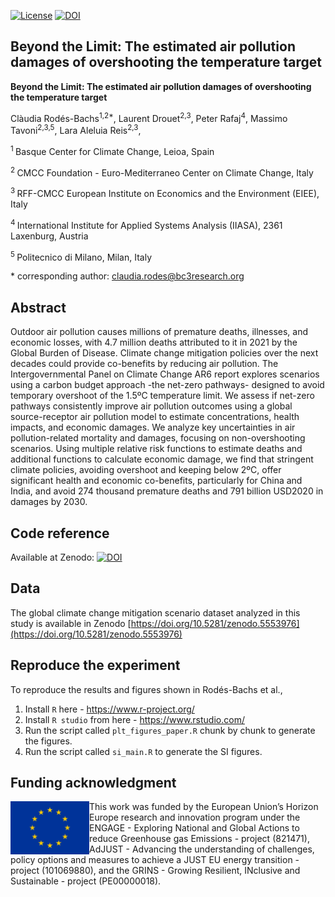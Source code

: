 [![License](https://img.shields.io/badge/License-Apache_2.0-blue.svg)](https://opensource.org/licenses/Apache-2.0)
[![DOI](https://zenodo.org/badge/DOI/10.5281/zenodo.11077077.svg)](https://doi.org/10.5281/zenodo.11077077)

## Beyond the Limit: The estimated air pollution damages of overshooting the temperature target

**Beyond the Limit: The estimated air pollution damages of overshooting the temperature target**

Clàudia Rodés-Bachs<sup>1,2\*</sup>, Laurent Drouet<sup>2,3</sup>, Peter Rafaj<sup>4</sup>, Massimo Tavoni<sup>2,3,5</sup>, Lara Aleluia Reis<sup>2,3</sup>, 

<sup>1 </sup> Basque Center for Climate Change, Leioa, Spain

<sup>2 </sup> CMCC Foundation - Euro-Mediterraneo Center on Climate Change, Italy

<sup>3 </sup> RFF-CMCC European Institute on Economics and the Environment (EIEE), Italy

<sup>4 </sup> International Institute for Applied Systems Analysis (IIASA), 2361 Laxenburg, Austria

<sup>5 </sup> Politecnico di Milano, Milan, Italy

\* corresponding author:  claudia.rodes@bc3research.org

## Abstract
Outdoor air pollution causes millions of premature deaths, illnesses, and economic losses, with 4.7 million deaths attributed to it in 2021 by the Global Burden of Disease. Climate change mitigation policies over the next decades could provide co-benefits by reducing air pollution. The Intergovernmental Panel on Climate Change AR6 report explores scenarios using a carbon budget approach -the net-zero pathways- designed to avoid temporary overshoot of the 1.5ºC temperature limit. We assess if net-zero pathways consistently improve air pollution outcomes using a global source-receptor air pollution model to estimate concentrations, health impacts, and economic damages. We analyze key uncertainties in air pollution-related mortality and damages, focusing on non-overshooting scenarios. Using multiple relative risk functions to estimate deaths and additional functions to calculate economic damage, we find that stringent climate policies, avoiding overshoot and keeping below 2ºC, offer significant health and economic co-benefits, particularly for China and India, and avoid 274 thousand premature deaths and 791 billion USD2020 in damages by 2030.



## Code reference
Available at Zenodo: [![DOI](https://zenodo.org/badge/681939290.svg)](https://zenodo.org/doi/10.5281/zenodo.10051008)


## Data
The global climate change mitigation scenario dataset analyzed in this study is available in Zenodo 
[https://doi.org/10.5281/zenodo.5553976](https://doi.org/10.5281/zenodo.5553976)

## Reproduce the experiment
To reproduce the results and figures shown in Rodés-Bachs et al.,

1. Install `R` here - https://www.r-project.org/
2. Install `R studio` from here - https://www.rstudio.com/
3. Run the script called `plt_figures_paper.R` chunk by chunk to generate the figures.
4. Run the script called `si_main.R` to generate the SI figures.  

## Funding acknowledgment

<img src="./data/Flag_of_Europe.svg.png" width="126" height="85" align="left" alt="EU logo" />
This work was funded by the European Union’s Horizon Europe research and innovation program under the ENGAGE - Exploring National and Global Actions to reduce Greenhouse gas Emissions - project (821471),  AdJUST - Advancing the understanding of challenges, policy options and measures to achieve a JUST EU energy transition - project (101069880), and the GRINS - Growing Resilient, INclusive and Sustainable - project (PE00000018).
